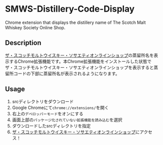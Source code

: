 # SMWS-Distillery-Code-Display
Chrome extension that displays the distillery name of The Scotch Malt Whiskey Society Online Shop.

## Description
[ザ・スコッチモルトウイスキー・ソサエティオンラインショップ](https://shop.smwsjapan.com/)の蒸留所名を表示するChrome拡張機能です。本Chrome拡張機能をインストールした状態でザ・スコッチモルトウイスキー・ソサエティオンラインショップを表示すると蒸留所コードの下部に蒸留所名が表示されるようになります。

## Usage
1. srcディレクトリをダウンロード
2. Google Chromeにて`chrome://extensions/`を開く
3. 右上の`デベロッパーモード`をオンにする
4. 画面上部の`パッケージ化されていない拡張機能を読み込む`を選択
5. ダウンロードしたsrcディレクトリを指定
6. [ザ・スコッチモルトウイスキー・ソサエティオンラインショップ](https://shop.smwsjapan.com/)にアクセス！
